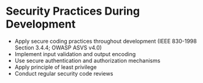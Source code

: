 # Security Practices During Development
- Apply secure coding practices throughout development (IEEE 830-1998 Section 3.4.4; OWASP ASVS v4.0)
- Implement input validation and output encoding
- Use secure authentication and authorization mechanisms
- Apply principle of least privilege
- Conduct regular security code reviews